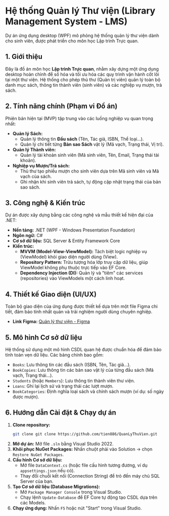 # Hệ thống Quản lý Thư viện (Library Management System - LMS)

Dự án ứng dụng desktop (WPF) mô phỏng hệ thống quản lý thư viện dành cho sinh viên, được phát triển cho môn học Lập trình Trực quan.

## 1. Giới thiệu

Đây là đồ án môn học **Lập trình Trực quan**, nhằm xây dựng một ứng dụng desktop hoàn chỉnh để số hóa và tối ưu hóa các quy trình vận hành cốt lõi tại một thư viện. Hệ thống cho phép thủ thư (Quản trị viên) quản lý toàn bộ danh mục sách, thông tin thành viên (sinh viên) và các nghiệp vụ mượn, trả sách.

## 2. Tính năng chính (Phạm vi Đồ án)

Phiên bản hiện tại (MVP) tập trung vào các luồng nghiệp vụ quan trọng nhất:

* **Quản lý Sách:**
    * Quản lý thông tin **Đầu sách** (Tên, Tác giả, ISBN, Thể loại...).
    * Quản lý chi tiết từng **Bản sao Sách** vật lý (Mã vạch, Trạng thái, Vị trí).
* **Quản lý Thành viên:**
    * Quản lý tài khoản sinh viên (Mã sinh viên, Tên, Email, Trạng thái tài khoản).
* **Nghiệp vụ Mượn/Trả sách:**
    * Thủ thư tạo phiếu mượn cho sinh viên dựa trên Mã sinh viên và Mã vạch của sách.
    * Ghi nhận khi sinh viên trả sách, tự động cập nhật trạng thái của bản sao sách.

## 3. Công nghệ & Kiến trúc

Dự án được xây dựng bằng các công nghệ và mẫu thiết kế hiện đại của .NET:

* **Nền tảng:** .NET (WPF - Windows Presentation Foundation)
* **Ngôn ngữ:** C#
* **Cơ sở dữ liệu:** SQL Server & Entity Framework Core
* **Kiến trúc:**
    * **MVVM (Model-View-ViewModel):** Tách biệt logic nghiệp vụ (ViewModel) khỏi giao diện người dùng (View).
    * **Repository Pattern:** Trừu tượng hóa lớp truy cập dữ liệu, giúp ViewModel không phụ thuộc trực tiếp vào EF Core.
    * **Dependency Injection (DI):** Quản lý và "tiêm" các services (repositories) vào ViewModels một cách linh hoạt.

## 4. Thiết kế Giao diện (UI/UX)

Toàn bộ giao diện của ứng dụng được thiết kế dựa trên một file Figma chi tiết, đảm bảo tính nhất quán và trải nghiệm người dùng chuyên nghiệp.

* **Link Figma:** [Quản lý thư viện - Figma](https://www.figma.com/design/8aUGJI97B1YlnRf7OT5kXM/Qu%E1%BA%A3n-l%C3%AD-th%C6%B0-vi%E1%BB%87n?node-id=0-1&p=f&t=wSnHupHh71alJpKX-0)

## 5. Mô hình Cơ sở dữ liệu

Hệ thống sử dụng một mô hình CSDL quan hệ được chuẩn hóa để đảm bảo tính toàn vẹn dữ liệu. Các bảng chính bao gồm:

* `Books`: Lưu thông tin các đầu sách (ISBN, Tên, Tác giả...).
* `BookCopies`: Lưu thông tin các bản sao vật lý của từng đầu sách (Mã vạch, Trạng thái...).
* `Students` (hoặc `Members`): Lưu thông tin thành viên thư viện.
* `Loans`: Ghi lại lịch sử và trạng thái các lượt mượn.
* `BookCategories`: Định nghĩa loại sách và chính sách mượn (ví dụ: số ngày được mượn).

## 6. Hướng dẫn Cài đặt & Chạy dự án

1.  **Clone repository:**
    ```bash
    git clone git clone https://github.com/tien886/QuanLyThuVien.git
    ```
2.  **Mở dự án:**
    Mở file `.sln` bằng Visual Studio 2022.
3.  **Khôi phục NuGet Packages:**
    Nhấn chuột phải vào Solution -> chọn `Restore NuGet Packages`.
4.  **Cấu hình Cơ sở dữ liệu:**
    * Mở file `DataContext.cs` (hoặc file cấu hình tương đương, ví dụ `appsettings.json` nếu có).
    * Thay đổi chuỗi kết nối (Connection String) để trỏ đến máy chủ SQL Server của bạn.
5.  **Tạo Cơ sở dữ liệu (Database Migrations):**
    * Mở `Package Manager Console` trong Visual Studio.
    * Chạy lệnh `Update-Database` để EF Core tự động tạo CSDL dựa trên các Models.
6.  **Chạy ứng dụng:**
    Nhấn `F5` hoặc nút "Start" trong Visual Studio.
